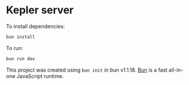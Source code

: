 # Kepler server

To install dependencies:

```bash
bun install
```

To run:

```bash
bun run dev
```

This project was created using `bun init` in bun v1.1.18. [Bun](https://bun.sh) is a fast all-in-one JavaScript runtime.
